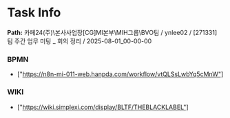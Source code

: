 # Task Info

**Path:** 카페24(주)\본사사업장\[CG]MI본부\MIH그룹\BVO팀 / ynlee02 / [271331] 팀 주간 업무 미팅 _ 회의 정리 / 2025-08-01_00-00-00

### BPMN
- ["https://n8n-mi-011-web.hanpda.com/workflow/vtQLSsLwbYq5cMnW"]

### WIKI
- ["https://wiki.simplexi.com/display/BLTF/THEBLACKLABEL"]

